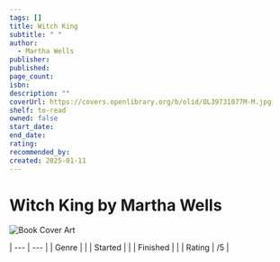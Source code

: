 ```yaml
---
tags: []
title: Witch King
subtitle: " "
author:
  - Martha Wells
publisher: 
published: 
page_count: 
isbn: 
description: ""
coverUrl: https://covers.openlibrary.org/b/olid/OL39731077M-M.jpg
shelf: to-read
owned: false
start_date: 
end_date: 
rating: 
recommended_by: 
created: 2025-01-11
---
```


# Witch King by Martha Wells

![Book Cover Art](https://covers.openlibrary.org/b/olid/OL39731077M-M.jpg)


| --- | --- |
| Genre |  |
| Started |  |
| Finished |  |
| Rating | /5 |

